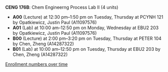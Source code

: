**CENG 176B**: Chem Engineerng Process Lab II (4 units)

- **A00** (Lecture) at 12:30 pm–1:50 pm on Tuesday, Thursday at PCYNH 121 by Opatkiewicz, Justin Paul (A11097576)
- **A01** (Lab) at 10:00 am–12:50 pm on Monday, Wednesday at EBU2 203 by Opatkiewicz, Justin Paul (A11097576)
- **B00** (Lecture) at 2:00 pm–3:20 pm on Tuesday, Thursday at PETER 104 by Chen, Zheng (A14287322)
- **B01** (Lab) at 10:00 am–12:50 pm on Tuesday, Thursday at EBU2 203 by Chen, Zheng (A14287322)

[Enrollment numbers over time](./CENG176B.tsv)
